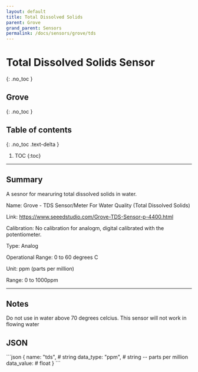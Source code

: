 ```yaml
---
layout: default
title: Total Dissolved Solids
parent: Grove
grand_parent: Sensors
permalink: /docs/sensors/grove/tds
---
```


# Total Dissolved Solids Sensor
{: .no_toc }
## Grove
{: .no_toc }

## Table of contents
{: .no_toc .text-delta }

1. TOC
{:toc}

---

## Summary

A sesnor for mearuring total dissolved solids in water. 

Name: Grove - TDS Sensor/Meter For Water Quality (Total Dissolved Solids)

Link: https://www.seeedstudio.com/Grove-TDS-Sensor-p-4400.html

Calibration: No calibration for analogm, digital calibrated with the potentiometer.

Type: Analog

Operational Range: 0 to 60 degrees C

Unit: ppm (parts per million)

Range: 0 to 1000ppm

---

## Notes
Do not use in water above 70 degrees celcius.
This sensor will not work in flowing water

## JSON 

<div class="code-example" markdown="1">
```json
{
  name: "tds",       # string
  data_type: "ppm",  # string -- parts per million
  data_value:        # float
}
```
</div>
